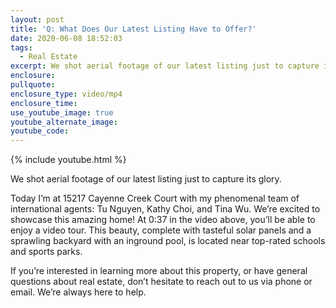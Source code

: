 ```yaml
---
layout: post
title: 'Q: What Does Our Latest Listing Have to Offer?'
date: 2020-06-08 18:52:03
tags:
  - Real Estate
excerpt: We shot aerial footage of our latest listing just to capture its glory.
enclosure:
pullquote:
enclosure_type: video/mp4
enclosure_time:
use_youtube_image: true
youtube_alternate_image:
youtube_code:
---
```


{% include youtube.html %}

We shot aerial footage of our latest listing just to capture its glory.&nbsp;

Today I’m at 15217 Cayenne Creek Court with my phenomenal team of international agents: Tu Nguyen, Kathy Choi, and Tina Wu. We’re excited to showcase this amazing home\! At 0:37 in the video above, you’ll be able to enjoy a video tour. This beauty, complete with tasteful solar panels and a sprawling backyard with an inground pool, is located near top-rated schools and sports parks.&nbsp;

If you’re interested in learning more about this property, or have general questions about real estate, don’t hesitate to reach out to us via phone or email. We’re always here to help.&nbsp;